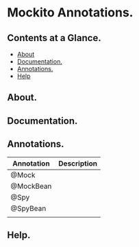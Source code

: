 # Mockito Annotations.





## Contents at a Glance.
* [About](#about)
* [Documentation.](#documentation)
* [Annotations.](#annotations)
* [Help](#help)





## About.





## Documentation.





## Annotations.

| Annotation                      | Description                                                                                |
| ------------------------------- | ------------------------------------------------------------------------------------------ |
| @Mock                           |                                                                                            |
| @MockBean                       |                                                                                            |
| @Spy                            |                                                                                            |
| @SpyBean                        |                                                                                            |
|                                 |                                                                                            |





## Help.
